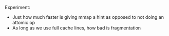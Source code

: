 Experiment:

- Just how much faster is giving mmap a hint as opposed to not doing an attomic op
- As long as we use full cache lines, how bad is fragmentation
